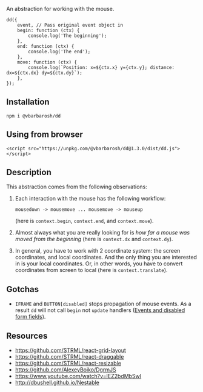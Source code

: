 An abstraction for working with the mouse.

    dd({
        event, // Pass original event object in
        begin: function (ctx) {
            console.log('The beginning');
        },
        end: function (ctx) {
            console.log('The end');
        },
        move: function (ctx) {
            console.log(`Position: x=${ctx.x} y={ctx.y}; distance: dx=${ctx.dx} dy=${ctx.dy}`);
        },
    });

## Installation

    npm i @vbarbarosh/dd

## Using from browser

    <script src="https://unpkg.com/@vbarbarosh/dd@1.3.0/dist/dd.js"></script>

## Description

This abstraction comes from the following observations:

1) Each interaction with the mouse has the following workflow:

       mousedown -> mousemove ... mousemove -> mouseup

   (here is `context.begin`, `context.end`, and `context.move`).

2) Almost always what you are really looking for is
   *how far a mouse was moved from the beginning* (here is
   `context.dx` and `context.dy`).

3) In general, you have to work with 2 coordinate system:
   the screen coordinates, and local coordinates. And the
   only thing you are interested in is your local coordinates.
   Or, in other words, you have to convert coordinates from
   screen to local (here is `context.translate`).

## Gotchas

* `IFRAME` and `BUTTON[disabled]` stops propagation of mouse
  events. As a result `dd` will not call `begin` not `update`
  handlers ([Events and disabled form fields](https://jakearchibald.com/2017/events-and-disabled-form-fields/)).

## Resources

* https://github.com/STRML/react-grid-layout
* https://github.com/STRML/react-draggable
* https://github.com/STRML/react-resizable
* https://github.com/AlexeyBoiko/DgrmJS
* https://www.youtube.com/watch?v=IEZ2bdMbSwI
* http://dbushell.github.io/Nestable
